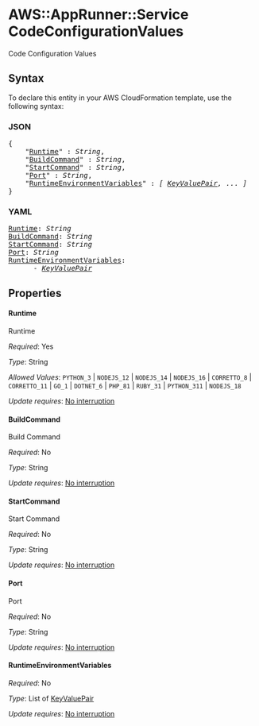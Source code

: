 # AWS::AppRunner::Service CodeConfigurationValues

Code Configuration Values

## Syntax

To declare this entity in your AWS CloudFormation template, use the following syntax:

### JSON

<pre>
{
    "<a href="#runtime" title="Runtime">Runtime</a>" : <i>String</i>,
    "<a href="#buildcommand" title="BuildCommand">BuildCommand</a>" : <i>String</i>,
    "<a href="#startcommand" title="StartCommand">StartCommand</a>" : <i>String</i>,
    "<a href="#port" title="Port">Port</a>" : <i>String</i>,
    "<a href="#runtimeenvironmentvariables" title="RuntimeEnvironmentVariables">RuntimeEnvironmentVariables</a>" : <i>[ <a href="keyvaluepair.md">KeyValuePair</a>, ... ]</i>
}
</pre>

### YAML

<pre>
<a href="#runtime" title="Runtime">Runtime</a>: <i>String</i>
<a href="#buildcommand" title="BuildCommand">BuildCommand</a>: <i>String</i>
<a href="#startcommand" title="StartCommand">StartCommand</a>: <i>String</i>
<a href="#port" title="Port">Port</a>: <i>String</i>
<a href="#runtimeenvironmentvariables" title="RuntimeEnvironmentVariables">RuntimeEnvironmentVariables</a>: <i>
      - <a href="keyvaluepair.md">KeyValuePair</a></i>
</pre>

## Properties

#### Runtime

Runtime

_Required_: Yes

_Type_: String

_Allowed Values_: <code>PYTHON_3</code> | <code>NODEJS_12</code> | <code>NODEJS_14</code> | <code>NODEJS_16</code> | <code>CORRETTO_8</code> | <code>CORRETTO_11</code> | <code>GO_1</code> | <code>DOTNET_6</code> | <code>PHP_81</code> | <code>RUBY_31</code> | <code>PYTHON_311</code> | <code>NODEJS_18</code>

_Update requires_: [No interruption](https://docs.aws.amazon.com/AWSCloudFormation/latest/UserGuide/using-cfn-updating-stacks-update-behaviors.html#update-no-interrupt)

#### BuildCommand

Build Command

_Required_: No

_Type_: String

_Update requires_: [No interruption](https://docs.aws.amazon.com/AWSCloudFormation/latest/UserGuide/using-cfn-updating-stacks-update-behaviors.html#update-no-interrupt)

#### StartCommand

Start Command

_Required_: No

_Type_: String

_Update requires_: [No interruption](https://docs.aws.amazon.com/AWSCloudFormation/latest/UserGuide/using-cfn-updating-stacks-update-behaviors.html#update-no-interrupt)

#### Port

Port

_Required_: No

_Type_: String

_Update requires_: [No interruption](https://docs.aws.amazon.com/AWSCloudFormation/latest/UserGuide/using-cfn-updating-stacks-update-behaviors.html#update-no-interrupt)

#### RuntimeEnvironmentVariables

_Required_: No

_Type_: List of <a href="keyvaluepair.md">KeyValuePair</a>

_Update requires_: [No interruption](https://docs.aws.amazon.com/AWSCloudFormation/latest/UserGuide/using-cfn-updating-stacks-update-behaviors.html#update-no-interrupt)
